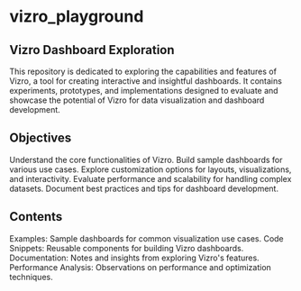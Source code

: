 # vizro_playground

## Vizro Dashboard Exploration
This repository is dedicated to exploring the capabilities and features of Vizro, a tool for creating interactive and insightful dashboards. It contains experiments, prototypes, and implementations designed to evaluate and showcase the potential of Vizro for data visualization and dashboard development.

## Objectives
Understand the core functionalities of Vizro.
Build sample dashboards for various use cases.
Explore customization options for layouts, visualizations, and interactivity.
Evaluate performance and scalability for handling complex datasets.
Document best practices and tips for dashboard development.

## Contents
Examples: Sample dashboards for common visualization use cases.
Code Snippets: Reusable components for building Vizro dashboards.
Documentation: Notes and insights from exploring Vizro's features.
Performance Analysis: Observations on performance and optimization techniques.
